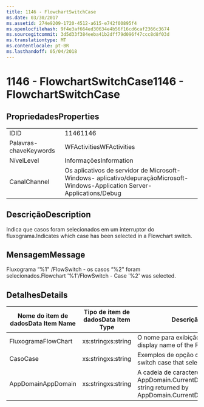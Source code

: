 ```yaml
---
title: 1146 - FlowchartSwitchCase
ms.date: 03/30/2017
ms.assetid: 274e9209-1720-4512-a615-e742f00895f4
ms.openlocfilehash: 9f4e3af664ed30634e4b56f16cd6caf2366c3674
ms.sourcegitcommit: 3d5d33f384eeba41b2dff79d096f47ccc8d8f03d
ms.translationtype: MT
ms.contentlocale: pt-BR
ms.lasthandoff: 05/04/2018
---
```

# <a name="1146---flowchartswitchcase"></a><span data-ttu-id="2f4aa-102">1146 - FlowchartSwitchCase</span><span class="sxs-lookup"><span data-stu-id="2f4aa-102">1146 - FlowchartSwitchCase</span></span>
## <a name="properties"></a><span data-ttu-id="2f4aa-103">Propriedades</span><span class="sxs-lookup"><span data-stu-id="2f4aa-103">Properties</span></span>  
  
|||  
|-|-|  
|<span data-ttu-id="2f4aa-104">ID</span><span class="sxs-lookup"><span data-stu-id="2f4aa-104">ID</span></span>|<span data-ttu-id="2f4aa-105">1146</span><span class="sxs-lookup"><span data-stu-id="2f4aa-105">1146</span></span>|  
|<span data-ttu-id="2f4aa-106">Palavras-chave</span><span class="sxs-lookup"><span data-stu-id="2f4aa-106">Keywords</span></span>|<span data-ttu-id="2f4aa-107">WFActivities</span><span class="sxs-lookup"><span data-stu-id="2f4aa-107">WFActivities</span></span>|  
|<span data-ttu-id="2f4aa-108">Nível</span><span class="sxs-lookup"><span data-stu-id="2f4aa-108">Level</span></span>|<span data-ttu-id="2f4aa-109">Informações</span><span class="sxs-lookup"><span data-stu-id="2f4aa-109">Information</span></span>|  
|<span data-ttu-id="2f4aa-110">Canal</span><span class="sxs-lookup"><span data-stu-id="2f4aa-110">Channel</span></span>|<span data-ttu-id="2f4aa-111">Os aplicativos de servidor de Microsoft-Windows- aplicativo/depuração</span><span class="sxs-lookup"><span data-stu-id="2f4aa-111">Microsoft-Windows-Application Server-Applications/Debug</span></span>|  
  
## <a name="description"></a><span data-ttu-id="2f4aa-112">Descrição</span><span class="sxs-lookup"><span data-stu-id="2f4aa-112">Description</span></span>  
 <span data-ttu-id="2f4aa-113">Indica que casos foram selecionados em um interruptor do fluxograma.</span><span class="sxs-lookup"><span data-stu-id="2f4aa-113">Indicates which case has been selected in a Flowchart switch.</span></span>  
  
## <a name="message"></a><span data-ttu-id="2f4aa-114">Mensagem</span><span class="sxs-lookup"><span data-stu-id="2f4aa-114">Message</span></span>  
 <span data-ttu-id="2f4aa-115">Fluxograma “%1" /FlowSwitch - os casos “%2" foram selecionados.</span><span class="sxs-lookup"><span data-stu-id="2f4aa-115">Flowchart '%1'/FlowSwitch - Case '%2' was selected.</span></span>  
  
## <a name="details"></a><span data-ttu-id="2f4aa-116">Detalhes</span><span class="sxs-lookup"><span data-stu-id="2f4aa-116">Details</span></span>  
  
|<span data-ttu-id="2f4aa-117">Nome do item de dados</span><span class="sxs-lookup"><span data-stu-id="2f4aa-117">Data Item Name</span></span>|<span data-ttu-id="2f4aa-118">Tipo de item de dados</span><span class="sxs-lookup"><span data-stu-id="2f4aa-118">Data Item Type</span></span>|<span data-ttu-id="2f4aa-119">Descrição</span><span class="sxs-lookup"><span data-stu-id="2f4aa-119">Description</span></span>|  
|--------------------|--------------------|-----------------|  
|<span data-ttu-id="2f4aa-120">Fluxograma</span><span class="sxs-lookup"><span data-stu-id="2f4aa-120">FlowChart</span></span>|<span data-ttu-id="2f4aa-121">xs:string</span><span class="sxs-lookup"><span data-stu-id="2f4aa-121">xs:string</span></span>|<span data-ttu-id="2f4aa-122">O nome para exibição do fluxograma.</span><span class="sxs-lookup"><span data-stu-id="2f4aa-122">The display name of the FlowChart.</span></span>|  
|<span data-ttu-id="2f4aa-123">Caso</span><span class="sxs-lookup"><span data-stu-id="2f4aa-123">Case</span></span>|<span data-ttu-id="2f4aa-124">xs:string</span><span class="sxs-lookup"><span data-stu-id="2f4aa-124">xs:string</span></span>|<span data-ttu-id="2f4aa-125">Exemplos de opção que foi selecionado.</span><span class="sxs-lookup"><span data-stu-id="2f4aa-125">The switch case that selected.</span></span>|  
|<span data-ttu-id="2f4aa-126">AppDomain</span><span class="sxs-lookup"><span data-stu-id="2f4aa-126">AppDomain</span></span>|<span data-ttu-id="2f4aa-127">xs:string</span><span class="sxs-lookup"><span data-stu-id="2f4aa-127">xs:string</span></span>|<span data-ttu-id="2f4aa-128">A cadeia de caracteres retornada por AppDomain.CurrentDomain.FriendlyName.</span><span class="sxs-lookup"><span data-stu-id="2f4aa-128">The string returned by AppDomain.CurrentDomain.FriendlyName.</span></span>|
